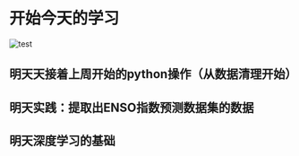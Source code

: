 # 开始今天的学习
![test](https://i0.hdslb.com/bfs/article/4ca4edd4b523955ec33662c5512ed0ae9b8dae55.png@942w_531h_progressive.webp)
## 明天天接着上周开始的python操作（从数据清理开始）

## 明天实践：提取出ENSO指数预测数据集的数据

## 明天深度学习的基础